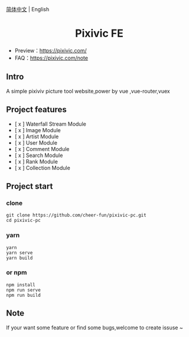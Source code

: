 [简体中文](./README.md) | English

<h1 align="center">Pixivic FE</h1>

<div align="center">
</div>

- Preview：<https://pixivic.com/>
- FAQ：<https://pixivic.com/note>

## Intro

A simple pixiviv picture tool website,power by vue ,vue-router,vuex

## Project features

- [ x ]  Waterfall Stream Module
- [ x ]  Image Module
- [ x ]  Artist Module
- [ x ]  User Module
- [ x ]  Comment Module
- [ x ]  Search Module
- [ x ]  Rank Module
- [ x ]  Collection Module

## Project start


### clone

```
git clone https://github.com/cheer-fun/pixivic-pc.git
cd pixivic-pc
```

### yarn

```
yarn
yarn serve
yarn build
```

### or npm

```
npm install
npm run serve
npm run build
```

## Note

If your want some feature or find some bugs,welcome to create issuse ~
